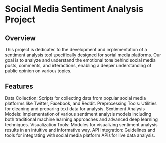 # Social Media Sentiment Analysis Project

## Overview
This project is dedicated to the development and implementation of a sentiment analysis tool specifically designed for social media platforms. Our goal is to analyze and understand the emotional tone behind social media posts, comments, and interactions, enabling a deeper understanding of public opinion on various topics.

## Features

Data Collection: Scripts for collecting data from popular social media platforms like Twitter, Facebook, and Reddit.
Preprocessing Tools: Utilities for cleaning and preparing text data for analysis.
Sentiment Analysis Models: Implementation of various sentiment analysis models including both traditional machine learning approaches and advanced deep learning techniques.
Visualization Tools: Modules for visualizing sentiment analysis results in an intuitive and informative way.
API Integration: Guidelines and tools for integrating with social media platform APIs for live data analysis.
